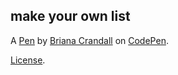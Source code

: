 make your own list
------------------


A [Pen](https://codepen.io/brianacrandall/pen/oBmZLJ) by [Briana Crandall](http://codepen.io/brianacrandall) on [CodePen](http://codepen.io/).

[License](https://codepen.io/brianacrandall/pen/oBmZLJ/license).